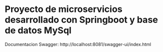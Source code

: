 <H1> Proyecto de microservicios desarrollado con Springboot y base de datos MySql </H1>
Documentacion Swagger: http://localhost:8081/swagger-ui/index.html
